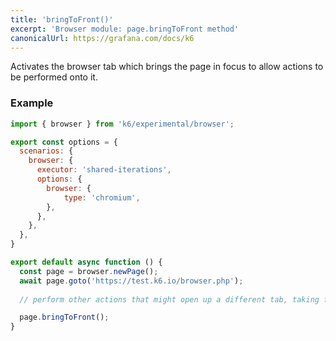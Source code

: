 ```yaml
---
title: 'bringToFront()'
excerpt: 'Browser module: page.bringToFront method'
canonicalUrl: https://grafana.com/docs/k6
---
```


Activates the browser tab which brings the page in focus to allow actions to be performed onto it.


### Example

<CodeGroup labels={[]}>

```javascript
import { browser } from 'k6/experimental/browser';

export const options = {
  scenarios: {
    browser: {
      executor: 'shared-iterations',
      options: {
        browser: {
            type: 'chromium',
        },
      },
    },
  },
}

export default async function () {
  const page = browser.newPage();
  await page.goto('https://test.k6.io/browser.php');
  
  // perform other actions that might open up a different tab, taking focus away from the initial page.

  page.bringToFront();
}
```

</CodeGroup>